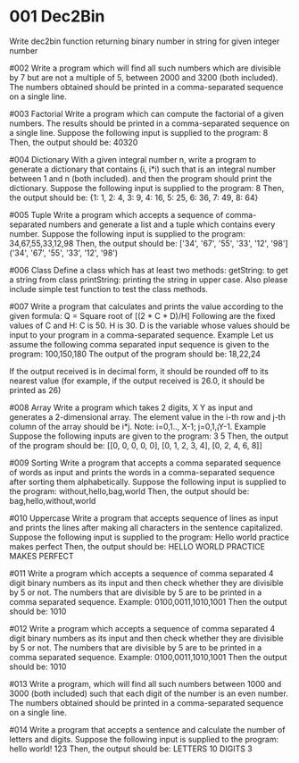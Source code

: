 # 001 Dec2Bin
Write dec2bin function returning binary number in string for given integer number

#002
Write a program which will find all such numbers which are divisible by 7 but are not a multiple of 5, between 2000 and 3200 (both included).
The numbers obtained should be printed in a comma-separated sequence on a single line.

#003 Factorial
Write a program which can compute the factorial of a given numbers.
The results should be printed in a comma-separated sequence on a single line.
Suppose the following input is supplied to the program:
8
Then, the output should be:
40320

#004 Dictionary
With a given integral number n, write a program to generate a dictionary that contains (i, i*i) such that is an integral number between 1 and n (both included). and then the program should print the dictionary.
Suppose the following input is supplied to the program:
8
Then, the output should be:
{1: 1, 2: 4, 3: 9, 4: 16, 5: 25, 6: 36, 7: 49, 8: 64}

#005 Tuple
Write a program which accepts a sequence of comma-separated numbers
and generate a list and a tuple which contains every number.
Suppose the following input is supplied to the program:
34,67,55,33,12,98
Then, the output should be:
['34', '67', '55', '33', '12', '98']
('34', '67', '55', '33', '12', '98')

#006 Class
Define a class which has at least two methods:
getString: to get a string from class
printString: printing the string in upper case.
Also please include simple test function to test the class methods.

#007 
Write a program that calculates and prints the value according to the given formula:
Q = Square root of [(2 * C * D)/H]
Following are the fixed values of C and H:
C is 50. H is 30.
D is the variable whose values should be input to your program in a comma-separated sequence.
Example
Let us assume the following comma separated input sequence is given to the program:
100,150,180
The output of the program should be:
18,22,24

If the output received is in decimal form, it should be rounded off to its nearest value 
(for example, if the output received is 26.0, it should be printed as 26)

#008 Array
Write a program which takes 2 digits, X Y as input and generates a 2-dimensional array. 
The element value in the i-th row and j-th column of the array should be i*j.
Note: i=0,1.., X-1; j=0,1,¡­Y-1.
Example
Suppose the following inputs are given to the program:
3 5
Then, the output of the program should be:
[[0, 0, 0, 0, 0], [0, 1, 2, 3, 4], [0, 2, 4, 6, 8]] 


#009 Sorting
Write a program that accepts a comma separated sequence of words as input 
and prints the words in a comma-separated sequence after sorting them alphabetically.
Suppose the following input is supplied to the program:
without,hello,bag,world
Then, the output should be:
bag,hello,without,world

#010 Uppercase
Write a program that accepts sequence of lines as input and prints the lines after making all characters in the sentence capitalized.
Suppose the following input is supplied to the program:
Hello world
practice makes perfect
Then, the output should be:
HELLO WORLD
PRACTICE MAKES PERFECT

#011
Write a program which accepts a sequence of comma separated 4 digit binary numbers as its input and then check whether they are divisible by 5 or not. 
The numbers that are divisible by 5 are to be printed in a comma separated sequence.
Example:
0100,0011,1010,1001
Then the output should be:
1010

#012
Write a program which accepts a sequence of comma separated 4 digit binary numbers as its input and then check whether they are divisible by 5 or not. 
The numbers that are divisible by 5 are to be printed in a comma separated sequence.
Example:
0100,0011,1010,1001
Then the output should be:
1010

#013 
 Write a program, which will find all such numbers between 1000 and 3000 (both included) 
 such that each digit of the number is an even number.
 The numbers obtained should be printed in a comma-separated sequence on a single line.

#014
 Write a program that accepts a sentence and calculate the number of letters and digits.
 Suppose the following input is supplied to the program:
 hello world! 123
 Then, the output should be:
 LETTERS 10
 DIGITS 3
